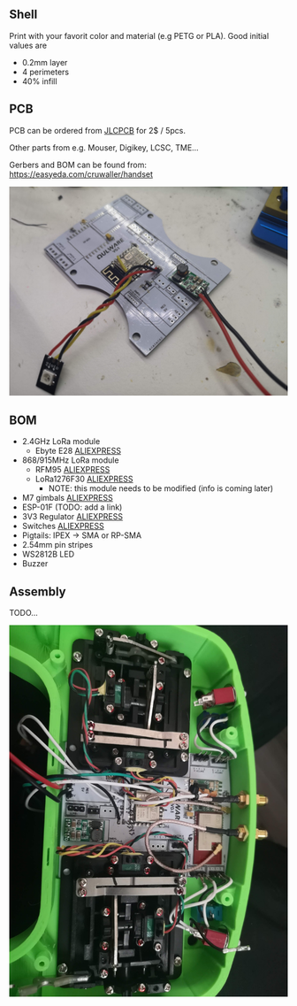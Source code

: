 ## Shell

Print with your favorit color and material (e.g PETG or PLA).
Good initial values are 
- 0.2mm layer
- 4 perimeters
- 40% infill


## PCB

PCB can be ordered from [JLCPCB](https://jlcpcb.com/RAT) for 2$ / 5pcs. 

Other parts from e.g. Mouser, Digikey, LCSC, TME...

Gerbers and BOM can be found from:
https://easyeda.com/cruwaller/handset

![pcb](images/PCB_v0.1.jpg)


## BOM

- 2.4GHz LoRa module
  - Ebyte E28 [ALIEXPRESS](https://a.aliexpress.com/_mNVQHaD)
- 868/915MHz LoRa module
  - RFM95 [ALIEXPRESS](https://a.aliexpress.com/_msmEOrR) 
  - LoRa1276F30 [ALIEXPRESS](https://a.aliexpress.com/_mseH4Y1)
    - NOTE: this module needs to be modified (info is coming later)
- M7 gimbals [ALIEXPRESS](https://a.aliexpress.com/_mtOVxn3)
- ESP-01F (TODO: add a link)
- 3V3 Regulator [ALIEXPRESS](https://a.aliexpress.com/_m0cXLT7)
- Switches [ALIEXPRESS](https://a.aliexpress.com/_mNrFxCd)
- Pigtails: IPEX -> SMA or RP-SMA
- 2.54mm pin stripes
- WS2812B LED
- Buzzer


## Assembly

TODO...

![internals](images/REV-A_assembled.jpg)
